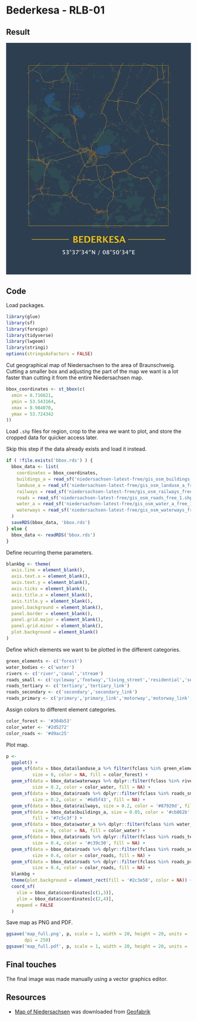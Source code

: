 Bederkesa - RLB-01
================

## Result

![Map](map_decorated_large.jpg)

## Code

Load packages.

``` r
library(glue)
library(sf)
library(foreign)
library(tidyverse)
library(lwgeom)
library(stringi)
options(stringsAsFactors = FALSE)
```

Cut geographical map of Niedersachsen to the area of Braunschweig.
Cutting a smaller box and adjusting the part of the map we want is a lot
faster than cutting it from the entire Niedersachsen map.

``` r
bbox_coordinates <- st_bbox(c(
  xmin = 8.716621,
  ymin = 53.543164,
  xmax = 8.984070,
  ymax = 53.724342
))
```

Load `.shp` files for region, crop to the area we want to plot, and
store the cropped data for quicker access later.

Skip this step if the data already exists and load it instead.

``` r
if ( !file.exists('bbox.rds') ) {
  bbox_data <- list(
    coordinates = bbox_coordinates,
    buildings_a = read_sf('niedersachsen-latest-free/gis_osm_buildings_a_free_1.shp') %>% st_crop(bbox_coordinates),
    landuse_a = read_sf('niedersachsen-latest-free/gis_osm_landuse_a_free_1.shp') %>% st_crop(bbox_coordinates),
    railways = read_sf('niedersachsen-latest-free/gis_osm_railways_free_1.shp') %>% st_crop(bbox_coordinates),
    roads = read_sf('niedersachsen-latest-free/gis_osm_roads_free_1.shp') %>% st_crop(bbox_coordinates),
    water_a = read_sf('niedersachsen-latest-free/gis_osm_water_a_free_1.shp') %>% st_crop(bbox_coordinates),
    waterways = read_sf('niedersachsen-latest-free/gis_osm_waterways_free_1.shp') %>% st_crop(bbox_coordinates)
  )
  saveRDS(bbox_data, 'bbox.rds')
} else {
  bbox_data <- readRDS('bbox.rds')
}
```

Define recurring theme parameters.

``` r
blankbg <- theme(
  axis.line = element_blank(),
  axis.text.x = element_blank(),
  axis.text.y = element_blank(),
  axis.ticks = element_blank(),
  axis.title.x = element_blank(),
  axis.title.y = element_blank(),
  panel.background = element_blank(),
  panel.border = element_blank(),
  panel.grid.major = element_blank(),
  panel.grid.minor = element_blank(),
  plot.background = element_blank()
)
```

Define which elements we want to be plotted in the different categories.

``` r
green_elements <- c('forest')
water_bodies <- c('water')
rivers <- c('river','canal','stream')
roads_small <- c('cycleway','footway','living_street','residential','service','unclassified')
roads_tertiary <- c('tertiary','tertiary_link')
roads_secondary <- c('secondary','secondary_link')
roads_primary <- c('primary','primary_link','motorway','motorway_link','trunk','trunk_link')
```

Assign colors to different element categories.

``` r
color_forest <- '#304b53'
color_water <- '#2d5272'
color_roads <- '#d9ac25'
```

Plot map.

``` r
p <-
  ggplot() +
  geom_sf(data = bbox_data$landuse_a %>% filter(fclass %in% green_elements),
          size = 0, color = NA, fill = color_forest) +
  geom_sf(data = bbox_data$waterways %>% dplyr::filter(fclass %in% rivers),
          size = 0.2, color = color_water, fill = NA) +
  geom_sf(data = bbox_data$roads %>% dplyr::filter(fclass %in% roads_small),
          size = 0.2, color = '#6d5f43', fill = NA) +
  geom_sf(data = bbox_data$railways, size = 0.2, color = '#87929d', fill = NA) +
  geom_sf(data = bbox_data$buildings_a, size = 0.05, color = '#cb862b',
          fill = '#7c5c3f') +
  geom_sf(data = bbox_data$water_a %>% dplyr::filter(fclass %in% water_bodies),
          size = 0, color = NA, fill = color_water) +
  geom_sf(data = bbox_data$roads %>% dplyr::filter(fclass %in% roads_tertiary),
          size = 0.4, color = '#c39c30', fill = NA) +
  geom_sf(data = bbox_data$roads %>% dplyr::filter(fclass %in% roads_secondary),
          size = 0.4, color = color_roads, fill = NA) +
  geom_sf(data = bbox_data$roads %>% dplyr::filter(fclass %in% roads_primary),
          size = 0.4, color = color_roads, fill = NA) +
  blankbg +
  theme(plot.background = element_rect(fill = '#2c3e50', color = NA)) +
  coord_sf(
    xlim = bbox_data$coordinates[c(1,3)],
    ylim = bbox_data$coordinates[c(2,4)],
    expand = FALSE
  )
```

Save map as PNG and PDF.

``` r
ggsave('map_full.png', p, scale = 1, width = 20, height = 20, units = 'cm',
       dpi = 250)
ggsave('map_full.pdf', p, scale = 1, width = 20, height = 20, units = 'cm')
```

## Final touches

The final image was made manually using a vector graphics editor.

## Resources

-   [Map of
    Niedersachsen](http://download.geofabrik.de/europe/germany/niedersachsen.html)
    was downloaded from [Geofabrik](https://www.geofabrik.de)
